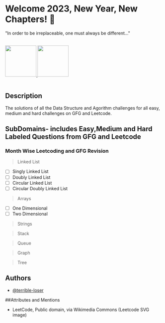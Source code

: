 # Welcome 2023, New Year, New Chapters! 👋
"In order to be irreplaceable, one must always be different..."

<p >  
	<br>
	<a href="https://leetcode.com/vivekkumarcs123/">
        <img  height=100 src="https://upload.wikimedia.org/wikipedia/commons/0/0a/LeetCode_Logo_black_with_text.svg"> 
       
  <a href="https://auth.geeksforgeeks.org/user/terribleloser24/practice">
   <img  height=100 src="https://upload.wikimedia.org/wikipedia/commons/4/43/GeeksforGeeks.svg">
    </a>
    <br>
    <br>
</p>

## Description
The solutions of all the Data Structure and Agorithm challenges for all easy, medium and hard challenges on GFG and Leetcode.


## SubDomains- includes Easy,Medium and Hard Labeled Questions from GFG and Leetcode
### Month Wise Leetcoding and GFG Revision
> Linked List
 - [ ] Singly Linked List
 - [ ] Doubly Linked List
 - [ ] Circular Linked List
 - [ ] Circular  Doubly Linked List

> Arrays
- [ ] One Dimensional 
- [ ] Two Dimensional 

> Strings

> Stack

> Queue

> Graph

> Tree
 

## Authors
- [@terrible-loser](https://github.com/terribleloser-Vivek)

##Attributes and Mentions
- LeetCode, Public domain, via Wikimedia Commons (Leetcode SVG image)
